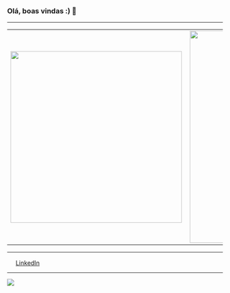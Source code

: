### Olá, boas vindas :) 👋
<hr>

<!--
**emiliamenezes/emiliamenezes** is a ✨ _special_ ✨ repository because its `README.md` (this file) appears on your GitHub profile.

Here are some ideas to get you started:

- 🔭 I’m currently working on ...
- 🌱 I’m currently learning ...
- 👯 I’m looking to collaborate on ...
- 🤔 I’m looking for help with ...
- 💬 Ask me about ...
- 📫 How to reach me: ...
- 😄 Pronouns: ...
- ⚡ Fun fact: ...
-->

<center>
<table>
    <tr>
        <td><img width="400px" align="left" src="https://github-readme-stats.vercel.app/api/top-langs/?username=emiliamenezes&hide=html&layout=compact&theme=buefy" /></td>
        <td><img width="495px" align="left" src="https://github-readme-stats.vercel.app/api?username=emiliamenezes&theme=buefy"/></td>
    </tr>   
</table>
</center>  

<hr>

<a href="https://www.linkedin.com/in/emiliamenezes"><img src="https://cdn.jsdelivr.net/gh/emiliamenezes/emiliamenezes/linkedin.png" width="16"></img></a> [LinkedIn](https://www.linkedin.com/in/emiliamenezes)  

<hr>

![](https://komarev.com/ghpvc/?username=emiliamenezes&color=green)



